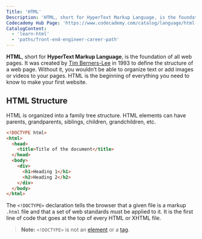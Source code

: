 ```yaml
---
Title: 'HTML'
Description: 'HTML, short for HyperText Markup Language, is the foundation of all web pages. It was created by Tim Berners-Lee in 1993 to define the structure of a web page.'
Codecademy Hub Page: 'https://www.codecademy.com/catalog/language/html-css'
CatalogContent:
  - 'learn-html'
  - 'paths/front-end-engineer-career-path'
---
```


**HTML**, short for **HyperText Markup Language**, is the foundation of all web pages. It was created by [Tim Berners-Lee](https://www.codecademy.com/resources/docs/general/historical-technical-figures/tim-berners-lee) in 1993 to define the structure of a web page. Without it, you wouldn’t be able to organize text or add images or videos to your pages. HTML is the beginning of everything you need to know to make your first website.

## HTML Structure

HTML is organized into a family tree structure. HTML elements can have parents, grandparents, siblings, children, grandchildren, etc.

```html
<!DOCTYPE html>
<html>
  <head>
    <title>Title of the document</title>
  </head>
  <body>
    <div>
      <h1>Heading 1</h1>
      <h2>Heading 2</h2>
    </div>
  </body>
</html>
```

The `<!DOCTYPE>` declaration tells the browser that a given file is a markup `.html` file and that a set of web standards must be applied to it. It is the first line of code that goes at the top of every HTML or XHTML file.

> **Note:** `<!DOCTYPE>` is not an [element](https://www.codecademy.com/resources/docs/html/elements) or a [tag](https://www.codecademy.com/resources/docs/html/tags).

